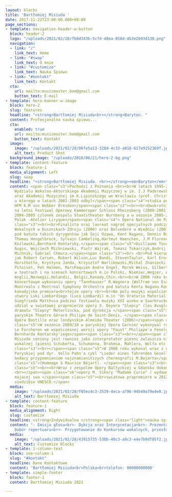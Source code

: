 ```yaml
---
layout: blocks
title: 'Bartłomiej Misiuda '
date: 2017-11-22T23:00:00.000+00:00
page_sections:
- template: navigation-header-w-button
  block: header-2
  logo: "/uploads/2021/02/28/fb6d343b-5cfd-48ea-858d-4b3e2b93d130.png"
  navigation:
  - link: "/"
    link_text: Home
  - link: "#swap"
    link_text: O mnie
  - link: "#customize"
    link_text: Nauka Śpiewu
  - link: "#kontakt"
    link_text: Kontakt
  cta:
    url: mailto:musicmaster.bom@gmail.com
    button_text: E-mail
- template: hero-banner-w-image
  block: hero-2
  slug: features
  headline: "<strong>Bartłomiej Misiuda<br></strong>Baryton. "
  content: Profesjonalna nauka śpiewu...
  cta:
    enabled: true
    url: mailto:musicmaster.bom@gmail.com
    button_text: Kontakt
  image:
    image: "/uploads/2021/02/28/06fe5a13-328d-4c33-a018-617e9152369f.jpeg"
    alt_text: Product Shot
  background_image: "/uploads/2018/06/21/hero-2-bg.png"
- template: content-feature
  block: feature-1
  media_alignment: Left
  slug: swap
  headline: "<strong>Bartłomiej Misiuda. <br></strong><em>Baryton</em>"
  content: <span class="s3">Pochodzi z Poznania <br><br>W latach 1995-2001 student
    Wydzialu Wokalno-Aktorskiego Akademii Muzycznej w im. I.J Paderewskiego w Poznaniu(A.Ogorkiewicz)
    oraz Akademii Muzycznej im K.Lipinskiego we Wroclawiu (prof. Christian Elssner)
    u ktorego w latach 2001-2003 odbyl</span><span class="s4">studia podyplomowe w
    HFM K.M von Webber Dresden</span><span class="s3"><br><br>Dwukrotnie zapraszany
    na letni Festiwal Operowy Kammeroper Schloss Rheinsberg (2000-2001)<br>W sezonie
    2004-2005 czlonek zespolu Staatstheater Nurnberg a w sezonie 2005-2006 jako pierwszy
    Polak -Atelier Liryque</span><span class="s4"> Opera National de Paris</span><span
    class="s3"><br><br>Finalista oraz laureat nagrod specjalnych podczas Konkursow
    Wokalnych w Dusznikach-Zdroju (2000) oraz Belvedere w Wiedniu (2007)<br><br>Wystepowal
    pod batuta takich dyrygentow jak Seji Ozawa, Kent Nagano, Dennis Russel Davis,
    Thomas Hengelbrock, Sylvain Cambeling,Hartmut Haenchen, J.M Florencio,Tadeusz
    Kozlowski,Bernhard Kontarsky,</span><span class="s5">Guillaume Tourniaire, Philippe
    Augin, Wojciech Michniewski, Piotr Wajrak, Tomasz Tokarczyk,Andrij Yurkevitch,Ewa
    Michnik, Gabriel Chmura.</span><span class="s3"><br> <br>Pod kierunkiem rezyserow
    jak Robert Carsen, Robert Wilson,Luc Bondi, StevenTaylor, Karl Ernst i Ursel Hermanns,Hinrich
    Horstkotte, Krystyna Janda, Krzysztof Warlikowski,Michal Znaniecki, Dominique
    Pitoiset, Pet Halmen, MarcPaquien Andre Engel, Marek Weiss, Gilbert Deflo<br><br>Wystepowal
    w teatrach i na scenach koncertowych m.in Polski, Niemiec,Wegier, Austrii, Francji,
    Anglii,Norwegii,Holandii, Belgii,Kanady,Chin.<br><br>W 2008 roku bral udzial w
    koncertowym wykonaniu opery "Tannhauser" R.Wagnera (Wolfram von Eschenbach) w
    Montrealu z Montreal Symphony Orchestra pod batuta Kenta Nagano.Koncert ten byl
    kanadyjska premiera<br>tejze opery <br><br>Na polu muzyki wspolczesnej wykonywal
    utwory Luki Lombardiego (Luca Lombardi) m.in "Un Oratorio Materialistico" oraz
    Siegfrieda Matthusa podczas festiwalu muzyki XXI wieku w Saarbrucken(2002)<br>Bral
    udzial w swiatowej praprmierze opery X. Deyera "Slepcy" (les Avugles ) napodstawie
    dramatu "Slepcy" Meterlincka, pod dyrekcja </span><span class="s5">G.Tourniaire
    paryskim Theatre Gérard Philipe de Saint-Denis, </span><span class="s6">paryskiej
    Opéra Bastille oraz londynskim Almeida Theater (2006)</span><span class="s3">.</span><span
    class="s5">W sezonie 2009/10 w paryskiej Opera Garnier wykonywal rowniez partie
    Le Forcheron we wspolczesnej wersji opery "Faust" Philippe'a Fenelon pod dyrekcja
    Bernharda Kontarsky'iego</span><span class="s3"><br></span><span class="s5"><br>Bartlomiej
    Misiuda ceniony jest rowniez jako interpretator piesni zwlaszcza niemieckiej liryki
    wokalnej (piesni Schuberta, Schumanna, Brahmsa, Mahlera, Wolfa etc.)</span><span
    class="s3"><br></span><span class="s5">W 2008 roku wykonal wraz z orkiestra Opery
    Paryskiej pod dyr. Vello Pahn'a cykl "Lieder eines fahrenden Gesellen" Mahlera,
    bedacy przypomnieniem najznamienitszych choreografii M.Bejarta</span><span class="s3"><br></span><span
    class="s5">(Hommage à Maurice Béjart). </span><span class="s3"><br></span><span
    class="s5"><br><br>Wraz z zespolem Opery Baltyckiej w Gdansku dokonal nagrania
    <br></span><span class="s6">opery M. Sikory "Madame Curie" ( wydawnictwo DUX)
    majacej swa </span><span class="s5"><br>swiatowa prapremiere w 2012 w paryskiej
    siedzibie UNESCO.</span>
  media:
    image: "/uploads/2021/02/28/f05ec4c3-3539-4eca-a796-94b49a79e4e8.jpeg"
    alt_text: Bartłomiej Misiuda
- template: content-feature
  block: feature-1
  media_alignment: Right
  slug: customize
  headline: <strong>Indywidualna </strong><span class="light">nauka śpiewu.</span>
  content: "- Emisja głosu<br>- Dykcja oraz Interpretacja<br>- Prezentacja sceniczna<br>-
    Dobór repertuaru<br>- Przygotowanie do Konkursów wokalnych, przesłuchań oraz egzaminów."
  media:
    image: "/uploads/2021/02/28/43915735-530b-40c3-a9c3-e4e7b9df85f2.jpeg"
    alt_text: Customize Blocks
- template: 1-column-text
  block: one-column-1
  slug: "#kontakt"
  headline: Dane Kontaktowe
  content: 'Bartłomiej Misiuda<br>Polska<br>telefon: 00000000000'
- template: simple-footer
  block: footer-1
  content: Bartłomiej Misiuda 2021

---
```

